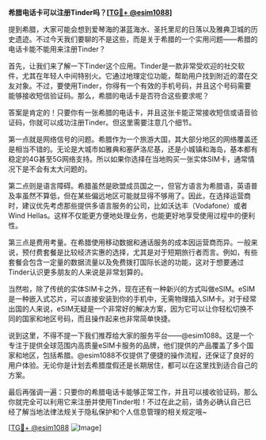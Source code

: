**希腊电话卡可以注册Tinder吗？[[TG💪+ @esim1088](https://t.me/s/esim1088)]**

提到希腊，大家可能会想到爱琴海的湛蓝海水、圣托里尼的日落以及雅典卫城的历史遗迹。不过今天我们要聊的不是这些，而是关于希腊的一个实用问题——希腊的电话卡能不能用来注册Tinder？

首先，让我们来了解一下Tinder这个应用。Tinder是一款非常受欢迎的社交软件，尤其在年轻人中间特别火。它通过地理定位功能，帮助用户找到附近的潜在交友对象。不过，要使用Tinder，你得有一个有效的手机号码，并且这个号码需要能够接收短信验证码。那么，希腊的电话卡是否符合这些要求呢？

答案是肯定的！只要你有一张希腊的电话卡，并且这张卡能正常接收短信或语音验证码，你就可以成功注册Tinder。但这里需要注意几个细节。

第一点就是网络信号的问题。希腊作为一个旅游大国，其大部分地区的网络覆盖还是相当不错的。无论是大城市如雅典和塞萨洛尼基，还是小城镇和海岛，基本都有稳定的4G甚至5G网络支持。所以如果你选择在当地购买一张实体SIM卡，通常情况下是不会有太大问题的。

第二点则是语言障碍。希腊虽然是欧盟成员国之一，但官方语言为希腊语，英语普及率虽然不算低，但在某些偏远地区可能就显得不够用了。因此，在选择运营商时，建议优先考虑那些提供多语言服务的公司，比如沃达丰（Vodafone）或者Wind Hellas。这样不仅能更方便地处理业务，也能更好地享受使用过程中的便利性。

第三点是费用考量。在希腊使用移动数据和通话服务的成本因运营商而异。一般来说，预付费套餐是比较经济实惠的选择，尤其是对于短期旅行者而言。例如，有些套餐会包含一定量的数据流量以及免费拨打国际长途的功能，这对于想要通过Tinder认识更多朋友的人来说是非常划算的。

当然啦，除了传统的实体SIM卡之外，现在还有一种新兴的方式叫做eSIM。eSIM是一种嵌入式芯片，可以直接安装到你的手机中，无需物理插入SIM卡。对于经常出国的人来说，eSIM无疑是一个非常好的解决方案，因为它可以让你轻松切换不同的国家和地区号码，而且操作起来也非常简单快捷。

说到这里，不得不提一下我们推荐给大家的服务平台——@esim1088。这是一个专注于提供全球范围内高质量eSIM卡服务的品牌，他们提供的产品覆盖了多个国家和地区，包括希腊。@esim1088不仅提供了便捷的操作流程，还保证了良好的用户体验。无论你是计划去希腊度假还是长期居住，都可以在这里找到适合自己的方案。

最后再强调一遍：只要你的希腊电话卡能够正常工作，并且可以接收验证码，那么你就完全可以利用它来注册并使用Tinder啦！不过在此之前，请务必确认自己已经了解当地法律法规关于隐私保护和个人信息管理的相关规定哦~

[[TG💪+ @esim1088](https://t.me/s/esim1088) ![Image](https://i.postimg.cc/4NQfJmqS/Snipaste-2025-05-13-00-14-12.png)]